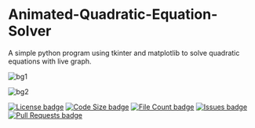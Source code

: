 # Animated-Quadratic-Equation-Solver
A simple python program using tkinter and matplotlib to solve quadratic equations with live graph.

![bg1](https://github.com/dyslexia01/Animated-Quadratic-Equation-Solver/assets/104153635/8e5fd048-7a00-4e49-90ca-8e65bcfe6887)

![bg2](https://github.com/dyslexia01/Animated-Quadratic-Equation-Solver/assets/104153635/a89fde00-8194-487d-a1e6-f04b3889e674)



[![License badge](https://img.shields.io/github/license/neek8044/Quadratic-Equation-Solver)](https://github.com/Neek8044/Quadratic-Equation-Solver/blob/main/LICENSE)
[![Code Size badge](https://img.shields.io/github/languages/code-size/dyslexia01/Animated-Quadratic-Equation-Solver)](https://github.com/dyslexia01/Animated-Quadratic-Equation-Solver/tree/animated/src)
[![File Count badge](https://img.shields.io/github/directory-file-count/dyslexia01/Animated-Quadratic-Equation-Solver/animated/src)](https://github.com/dyslexia01/Animated-Quadratic-Equation-Solver/tree/animated/src)
[![Issues badge](https://img.shields.io/github/issues/neek8044/Quadratic-Equation-Solver)](https://github.com/Neek8044/Quadratic-Equation-Solver/issues)
[![Pull Requests badge](https://img.shields.io/github/issues-pr/neek8044/Quadratic-Equation-Solver)](https://github.com/Neek8044/Quadratic-Equation-Solver/pulls)

